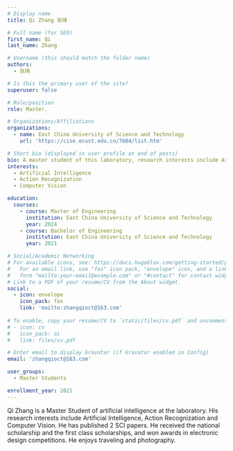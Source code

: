 ```yaml
---
# Display name
title: Qi Zhang 张琦

# Full name (for SEO)
first_name: Qi 
last_name: Zhang 

# Username (this should match the folder name)
authors:
  - 张琦

# Is this the primary user of the site?
superuser: false

# Role/position
role: Master.

# Organizations/Affiliations
organizations:
  - name: East China University of Science and Technology
    url: 'https://cise.ecust.edu.cn/7684/list.htm'

# Short bio (displayed in user profile at end of posts)
bio: A master student of this laboratory, research interests include Artificial Intelligence, Action Recognization and Computer Vision.
interests:
  - Artificial Intelligence
  - Action Recognization
  - Computer Vision

education:
  courses:
    - course: Master of Engineering
      institution: East China University of Science and Technology
      year: 2024
    - course: Bachelor of Engineering
      institution: East China University of Science and Technology
      year: 2021

# Social/Academic Networking
# For available icons, see: https://docs.hugoblox.com/getting-started/page-builder/#icons
#   For an email link, use "fas" icon pack, "envelope" icon, and a link in the
#   form "mailto:your-email@example.com" or "#contact" for contact widget.
# Link to a PDF of your resume/CV from the About widget.
social:
  - icon: envelope
    icon_pack: fas
    link: 'mailto:zhangqioct@163.com'
    
# To enable, copy your resume/CV to `static/files/cv.pdf` and uncomment the lines below.
# - icon: cv
#   icon_pack: ai
#   link: files/cv.pdf

# Enter email to display Gravatar (if Gravatar enabled in Config)
email: 'zhangqioct@163.com'

user_groups:
  - Master Students

enrollment_year: 2021
---
```


Qi Zhang is a Master Student of artificial intelligence at the laboratory. His research interests include Artificial Intelligence, Action Recognization and Computer Vision. He has published 2 SCI papers. He received the national scholarship and the first class scholarships, and won awards in electronic design competitions. He enjoys traveling and photography.
